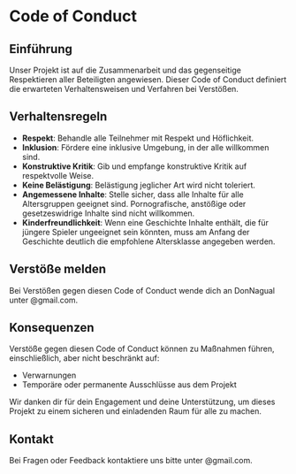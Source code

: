 # Code of Conduct

## Einführung

Unser Projekt ist auf die Zusammenarbeit und das gegenseitige Respektieren aller Beteiligten angewiesen. Dieser Code of Conduct definiert die erwarteten Verhaltensweisen und Verfahren bei Verstößen.

## Verhaltensregeln

- **Respekt**: Behandle alle Teilnehmer mit Respekt und Höflichkeit.
- **Inklusion**: Fördere eine inklusive Umgebung, in der alle willkommen sind.
- **Konstruktive Kritik**: Gib und empfange konstruktive Kritik auf respektvolle Weise.
- **Keine Belästigung**: Belästigung jeglicher Art wird nicht toleriert.
- **Angemessene Inhalte**: Stelle sicher, dass alle Inhalte für alle Altersgruppen geeignet sind. Pornografische, anstößige oder gesetzeswidrige Inhalte sind nicht willkommen.
- **Kinderfreundlichkeit**: Wenn eine Geschichte Inhalte enthält, die für jüngere Spieler ungeeignet sein könnten, muss am Anfang der Geschichte deutlich die empfohlene Altersklasse angegeben werden.

## Verstöße melden

Bei Verstößen gegen diesen Code of Conduct wende dich an DonNagual unter @gmail.com.

## Konsequenzen

Verstöße gegen diesen Code of Conduct können zu Maßnahmen führen, einschließlich, aber nicht beschränkt auf:
- Verwarnungen
- Temporäre oder permanente Ausschlüsse aus dem Projekt

Wir danken dir für dein Engagement und deine Unterstützung, um dieses Projekt zu einem sicheren und einladenden Raum für alle zu machen.

## Kontakt

Bei Fragen oder Feedback kontaktiere uns bitte unter @gmail.com.
